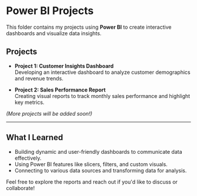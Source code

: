 # Power BI Projects

This folder contains my projects using **Power BI** to create interactive dashboards and visualize data insights.

## Projects

- **Project 1: Customer Insights Dashboard**  
  Developing an interactive dashboard to analyze customer demographics and revenue trends.

- **Project 2: Sales Performance Report**  
  Creating visual reports to track monthly sales performance and highlight key metrics.

*(More projects will be added soon!)*

---

## What I Learned

- Building dynamic and user-friendly dashboards to communicate data effectively.  
- Using Power BI features like slicers, filters, and custom visuals.  
- Connecting to various data sources and transforming data for analysis.

Feel free to explore the reports and reach out if you'd like to discuss or collaborate!
